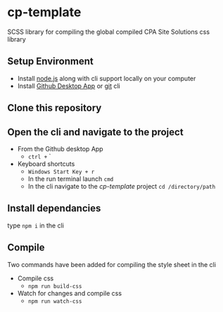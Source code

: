 # cp-template
SCSS library for compiling the global compiled CPA Site Solutions css library

## Setup Environment

* Install [node.js](https://nodejs.org/en/) along with cli support locally on your computer
* Install [Github Desktop App](https://desktop.github.com/) or [git](https://git-scm.com/downloads) cli

## Clone this repository

## Open the cli and navigate to the project

* From the Github desktop App 
  * ` ctrl + ` `
* Keyboard shortcuts 
  * ` Windows Start Key + r `
  * In the run terminal launch ` cmd `
  * In the cli navigate to the _cp-template_ project ` cd /directory/path `

## Install dependancies

type ` npm i ` in the cli

## Compile

Two commands have been added for compiling the style sheet in the cli

* Compile css
  * ` npm run build-css `
* Watch for changes and compile css
  * ` npm run watch-css `